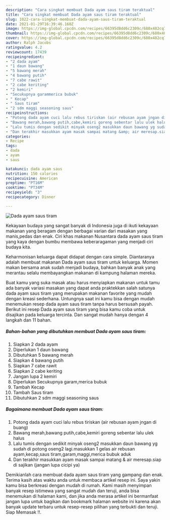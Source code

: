 ```yaml
---
description: "Cara singkat membuat Dada ayam saus tiram teraktual"
title: "Cara singkat membuat Dada ayam saus tiram teraktual"
slug: 1022-cara-singkat-membuat-dada-ayam-saus-tiram-teraktual
date: 2021-01-29T16:39:46.160Z
image: https://img-global.cpcdn.com/recipes/66395d8dd6c2309c/680x482cq70/dada-ayam-saus-tiram-foto-resep-utama.jpg
thumbnail: https://img-global.cpcdn.com/recipes/66395d8dd6c2309c/680x482cq70/dada-ayam-saus-tiram-foto-resep-utama.jpg
cover: https://img-global.cpcdn.com/recipes/66395d8dd6c2309c/680x482cq70/dada-ayam-saus-tiram-foto-resep-utama.jpg
author: Ralph Jacobs
ratingvalue: 4.2
reviewcount: 17439
recipeingredient:
- "2 dada ayam"
- "1 daun bawang"
- "5 bawang merah"
- "4 bawang putih"
- "7 cabe rawit"
- "2 cabe keriting"
- "2 kemiri"
- "Secukupnya garammerica bubuk"
- " Kecap"
- " Saus tiram"
- "2 sdm maggi seasoning saus"
recipeinstructions:
- "Potong dada ayam cuci lalu rebus tiriskan (air rebusan ayam jngan di buang)"
- "Bawang merah,bawang putih,cabe,kemiri goreng sebentar lalu ulek halus"
- "Lalu tumis dengan sedikit minyak oseng2 masukkan daun bawang yg sudah di potong oseng2 lagi.masukkan 1 gelas air rebusan ayam,kecap,saus tiram,garam,maggi,merica bubuk aduk"
- "Dan terakhir masukkan ayam masak sampai matang &amp; air meresap.siap di sajikan (jangan lupa cicipi ya)"
categories:
- Recipe
tags:
- dada
- ayam
- saus

katakunci: dada ayam saus 
nutrition: 150 calories
recipecuisine: American
preptime: "PT16M"
cooktime: "PT34M"
recipeyield: "3"
recipecategory: Dinner

---
```



![Dada ayam saus tiram](https://img-global.cpcdn.com/recipes/66395d8dd6c2309c/680x482cq70/dada-ayam-saus-tiram-foto-resep-utama.jpg)

Kekayaan budaya yang sangat banyak di Indonesia juga di ikuti kekayaan makanan yang beragam dengan berbagai varian dari masakan yang manis,pedas dan enak. Ciri khas makanan Nusantara dada ayam saus tiram yang kaya dengan bumbu membawa keberaragaman yang menjadi ciri budaya kita.




Keharmonisan keluarga dapat didapat dengan cara simple. Diantaranya adalah membuat makanan Dada ayam saus tiram untuk keluarga. Momen makan bersama anak sudah menjadi budaya, bahkan banyak anak yang merantau selalu membayangkan makanan di kampung halaman mereka.

Buat kamu yang suka masak atau harus menyiapkan makanan untuk tamu ada banyak variasi masakan yang dapat anda praktekkan salah satunya dada ayam saus tiram yang merupakan makanan favorite yang mudah dengan kreasi sederhana. Untungnya saat ini kamu bisa dengan mudah menemukan resep dada ayam saus tiram tanpa harus bersusah payah.
Berikut ini resep Dada ayam saus tiram yang bisa kamu coba untuk disajikan pada keluarga tercinta. Dan sangat mudah hanya dengan 4 langkah dan 11 bahan.


<!--inarticleads1-->

##### Bahan-bahan yang dibutuhkan membuat Dada ayam saus tiram:

1. Siapkan 2 dada ayam
1. Diperlukan 1 daun bawang
1. Dibutuhkan 5 bawang merah
1. Siapkan 4 bawang putih
1. Siapkan 7 cabe rawit
1. Siapkan 2 cabe keriting
1. Jangan lupa 2 kemiri
1. Diperlukan Secukupnya garam,merica bubuk
1. Tambah  Kecap
1. Tambah  Saus tiram
1. Dibutuhkan 2 sdm maggi seasoning saus




<!--inarticleads2-->

##### Bagaimana membuat  Dada ayam saus tiram:

1. Potong dada ayam cuci lalu rebus tiriskan (air rebusan ayam jngan di buang)
1. Bawang merah,bawang putih,cabe,kemiri goreng sebentar lalu ulek halus
1. Lalu tumis dengan sedikit minyak oseng2 masukkan daun bawang yg sudah di potong oseng2 lagi.masukkan 1 gelas air rebusan ayam,kecap,saus tiram,garam,maggi,merica bubuk aduk
1. Dan terakhir masukkan ayam masak sampai matang &amp; air meresap.siap di sajikan (jangan lupa cicipi ya)




Demikianlah cara membuat dada ayam saus tiram yang gampang dan enak. Terima kasih atas waktu anda untuk membaca artikel resep ini. Saya yakin kamu bisa berkreasi dengan mudah di rumah. Kami masih menyimpan banyak resep istimewa yang sangat mudah dan teruji, anda bisa menemukan di halaman kami, dan jika anda merasa artikel ini bermanfaat jangan lupa untuk bagikan dan bookmark halaman website ini karena akan banyak update terbaru untuk resep-resep pilihan yang terbukti dan teruji. Siap Memasak !!. 
